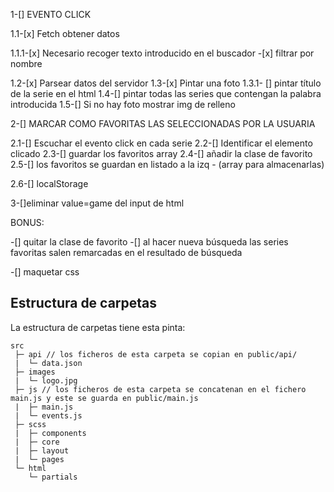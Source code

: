 1-[] EVENTO CLICK

1.1-[x] Fetch obtener datos

1.1.1-[x] Necesario recoger texto introducido en el buscador -[x] filtrar por nombre

1.2-[x] Parsear datos del servidor
1.3-[x] Pintar una foto
1.3.1- [] pintar título de la serie en el html
1.4-[] pintar todas las series que contengan la palabra introducida
1.5-[] Si no hay foto mostrar img de relleno

2-[] MARCAR COMO FAVORITAS LAS SELECCIONADAS POR LA USUARIA

2.1-[] Escuchar el evento click en cada serie
2.2-[] Identificar el elemento clicado
2.3-[] guardar los favoritos array
2.4-[] añadir la clase de favorito
2.5-[] los favoritos se guardan en listado a la izq - (array para almacenarlas)

2.6-[] localStorage

3-[]eliminar value=game del input de html

BONUS:

-[] quitar la clase de favorito
-[] al hacer nueva búsqueda las series favoritas salen remarcadas en el resultado de búsqueda

-[] maquetar css

## Estructura de carpetas

La estructura de carpetas tiene esta pinta:

```
src
 ├─ api // los ficheros de esta carpeta se copian en public/api/
 |  └─ data.json
 ├─ images
 |  └─ logo.jpg
 ├─ js // los ficheros de esta carpeta se concatenan en el fichero main.js y este se guarda en public/main.js
 |  ├─ main.js
 |  └─ events.js
 ├─ scss
 |  ├─ components
 |  ├─ core
 |  ├─ layout
 |  └─ pages
 └─ html
    └─ partials
```
